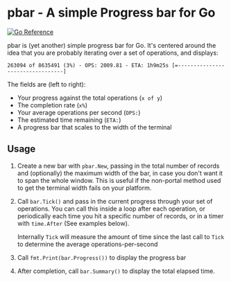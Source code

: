 # pbar - A simple Progress bar for Go

[![Go Reference](https://pkg.go.dev/badge/github.com/meagar/pbar.svg)](https://pkg.go.dev/github.com/meagar/pbar)

pbar is (yet another) simple progress bar for Go.
It's centered around the idea that you are probably iterating over a set of operations, and displays:

```
263094 of 8635491 (3%) - OPS: 2009.81 - ETA: 1h9m25s [=---------------------------------]
```

The fields are (left to right):

* Your progress against the total operations (`x of y`)
* The completion rate (`x%`)
* Your average operations per second (`OPS:`)
* The estimated time remaining (`ETA:`)
* A progress bar that scales to the width of the terminal

## Usage

1. Create a new bar with `pbar.New`, passing in the total number of records and (optionally) the maximum width of the bar, in case you don't want it to span the whole window. This is useful if the non-portal method used to get the terminal width fails on your platform.

2. Call `bar.Tick()` and pass in the current progress through your set of operations. You can call this inside a loop after each operation, or periodically each time you hit a specific number of records, or in a timer with `time.After` (See examples below).
   
    Internally `Tick` will measure the amount of time since the last call to `Tick` to determine the average operations-per-second

3. Call `fmt.Print(bar.Progress())` to display the progress bar

4. After completion, call `bar.Summary()` to display the total elapsed time.
